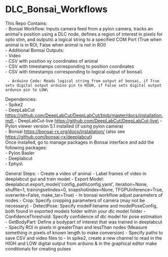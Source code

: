 # DLC_Bonsai_Workflows

 This Repo Contains:\
     - Bonsai Workflow: Inputs camera feed from a pylon camera, tracks an animal's position using a DLC node, defines a region of interest in pixels for opto stim, and outputs\                          a logical string to a specified COM Port (True when animal is in ROI, False when animal is not in ROI)\
                        - Additional Bonsai Outputs:\
                               - Video\
                               - CSV with position xy coordinates of animal\
                               - CSV with timestamps corresponding to position coordinates\
                               - CSV with timestamps corresponding to logical output of bonsai\

     - Arduino Code: Reads logical string from output of bonsai, if True sets digital output arduino pin to HIGH, if False sets digital output ardunio pin to LOW\

Dependencies:\
     - Spike2\
     - DeepLabCut https://github.com/DeepLabCut/DeepLabCut/blob/master/docs/installation.md\
     - DeepLabCut-live https://github.com/DeepLabCut/DeepLabCut-live\
     - Pylon viewer version 5.1 installed (if using pylon camera)\
     - Bonsai https://bonsai-rx.org/docs/installation/ (also see https://github.com/bonsai-rx/deeplabcut)\
             Once installed, go to manage packages in Bonsai interface and add the following packages:\
                  - Pylon Basler\
                  - Deeplabcut\
                  - Ephys\

 General Steps:
     - Create a video of animal
     - Label frames of video in deeplabcut gui and train model
     - Export Model: deeplabcut.export_model('config_path\config.yaml', iteration=None, shuffle=1, trainingsetindex=0, snapshotindex=None, TFGPUinference=True, overwrite=False, make_tar=True)
     - In bonsai workflow adjust parameters of nodes
           - Crop: Specify cropping parameters of camera (may not be necessary)
           - DetectPose: Specify modelFilename and modelPoseConfig, both found in exported models folder within your dlc model folder
           - ConfidenceThreshold: Specify confidence of dlc model for pose estimation
           - GetBodyPart: Define a bodypart of interest that was trained in deeplabcut
           - Specify ROI in pixels in greaterThan and lessThan nodes (Measure something in pixels of known length to make conversion)
           - Specify paths to save CSV and video files to
     - In spike2, create a new channel to read in the HIGH and LOW digital output from arduino & in the graphical editor make conditionals for creating pulses            
